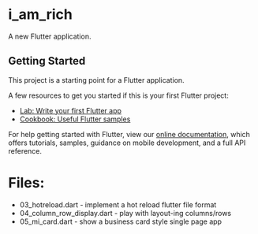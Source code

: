 # i_am_rich

A new Flutter application.

## Getting Started

This project is a starting point for a Flutter application.

A few resources to get you started if this is your first Flutter project:

- [Lab: Write your first Flutter app](https://flutter.dev/docs/get-started/codelab)
- [Cookbook: Useful Flutter samples](https://flutter.dev/docs/cookbook)

For help getting started with Flutter, view our
[online documentation](https://flutter.dev/docs), which offers tutorials,
samples, guidance on mobile development, and a full API reference.


Files:
===============

* 03_hotreload.dart - implement a hot reload flutter file format
* 04_column_row_display.dart - play with layout-ing columns/rows
* 05_mi_card.dart - show a business card style single page app
